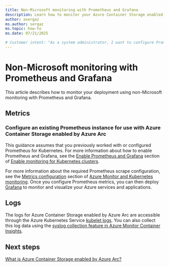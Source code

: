 ```yaml
---
title: Non-Microsoft monitoring with Prometheus and Grafana
description: Learn how to monitor your Azure Container Storage enabled by Azure Arc deployment using non-Microsoft monitoring with Prometheus and Grafana.
author: asergaz
ms.author: sergaz
ms.topic: how-to
ms.date: 07/21/2025

# Customer intent: "As a system administrator, I want to configure Prometheus and Grafana to monitor Azure Container Storage enabled by Azure Arc, so that I can effectively visualize and manage my containerized applications' performance and metrics."
---
```


# Non-Microsoft monitoring with Prometheus and Grafana

This article describes how to monitor your deployment using non-Microsoft monitoring with Prometheus and Grafana.

## Metrics

### Configure an existing Prometheus instance for use with Azure Container Storage enabled by Azure Arc

This guidance assumes that you previously worked with or configured Prometheus for Kubernetes. For more information about how to enable Prometheus and Grafana, see the [Enable Prometheus and Grafana](/azure/azure-monitor/containers/kubernetes-monitoring-enable#enable-prometheus-and-grafana) section of [Enable monitoring for Kubernetes clusters](/azure/azure-monitor/containers/kubernetes-monitoring-enable).

For more information about the required Prometheus scrape configuration, see the [Metrics configuration](azure-monitor-kubernetes.md#metrics-configuration) section of [Azure Monitor and Kubernetes monitoring](azure-monitor-kubernetes.md). Once you configure Prometheus metrics, you can then deploy [Grafana](/azure/azure-monitor/visualize/grafana-plugin) to monitor and visualize your Azure services and applications.

## Logs

The logs for Azure Container Storage enabled by Azure Arc are accessible through the Azure Kubernetes Service [kubelet logs](/azure/aks/kubelet-logs). You can also collect this log data using the [syslog collection feature in Azure Monitor Container Insights](/azure/azure-monitor/containers/container-insights-syslog).

## Next steps

[What is Azure Container Storage enabled by Azure Arc?](overview.md)

